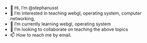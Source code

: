 - 👋 Hi, I’m @stephanusst
- 👀 I’m interested in teaching webgl, operating system, computer networking,  
- 🌱 I’m currently learning webgl, operating system
- 💞️ I’m looking to collaborate on teaching the above topics
- 📫 How to reach me by email.

<!---
stephanusst/stephanusst is a ✨ special ✨ repository because its `README.md` (this file) appears on your GitHub profile.
You can click the Preview link to take a look at your changes.
--->
